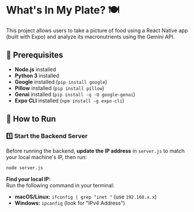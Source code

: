 # What's In My Plate? 🍽️  

This project allows users to take a picture of food using a React Native app (built with Expo) and analyze its macronutrients using the Gemini API.  

## 📌 Prerequisites  

- **Node.js** installed
- **Python 3** installed
- **Google** installed (`pip install google`)
- **Pillow** installed (`pip install pillow`)
- **Genai** installed (`pip install -q -U google-genai`)
- **Expo CLI** installed (`npm install -g expo-cli`)  

## 🚀 How to Run  

### 1️⃣ Start the Backend Server  
Before running the backend, **update the IP address** in `server.js` to match your local machine's IP, then run:
```bash
node server.js
```

**Find your local IP:**  
Run the following command in your terminal:  
- **macOS/Linux:** `ifconfig | grep "inet "` (use `192.168.x.x`)  
- **Windows:** `ipconfig` (look for "IPv4 Address")